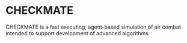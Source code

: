 # CHECKMATE
CHECKMATE is a fast executing, agent-based simulation of air combat intended to support development of advanced algorithms
